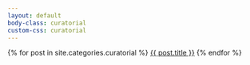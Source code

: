 ```yaml
---
layout: default
body-class: curatorial
custom-css: curatorial
---
```


{% for post in site.categories.curatorial %}
<a href="{{ post.url | relative_url }}">{{ post.title }}</a>
{% endfor %}
